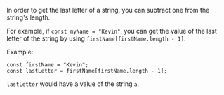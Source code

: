 In order to get the last letter of a string, you can subtract one from the string's length.

For example, if `const myName = "Kevin"`, you can get the value of the last letter of the string by using `firstName[firstName.length - 1]`.

Example:

```
const firstName = "Kevin";
const lastLetter = firstName[firstName.length - 1];
```

`lastLetter` would have a value of the string `a`.